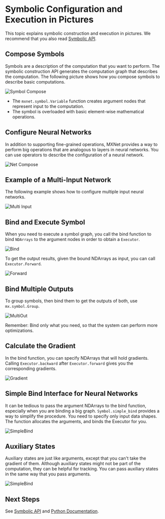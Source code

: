 # Symbolic Configuration and Execution in Pictures

This topic explains symbolic construction and execution in pictures.
We recommend that you also read [Symbolic API](symbol.md).

## Compose Symbols

Symbols are a description of the computation that you want to perform. The symbolic construction API generates the computation
graph that describes the computation. The following picture shows how you compose symbols to describe basic computations.

![Symbol Compose](https://raw.githubusercontent.com/dmlc/web-data/master/mxnet/symbol/compose_basic.png)

- The ```mxnet.symbol.Variable``` function creates argument nodes that represent input to the computation.
- The symbol is overloaded with basic element-wise mathematical operations.

## Configure Neural Networks

In addition to supporting fine-grained operations, MXNet provides a way to perform big operations that are analogous to layers in neural networks.
You can use operators to describe the configuration of a neural network.

![Net Compose](https://raw.githubusercontent.com/dmlc/web-data/master/mxnet/symbol/compose_net.png)


## Example of a Multi-Input Network

The following example shows how to configure multiple input neural networks.

![Multi Input](https://raw.githubusercontent.com/dmlc/web-data/master/mxnet/symbol/compose_multi_in.png)


## Bind and Execute Symbol

When you need to execute a symbol graph, you call the bind function to bind ```NDArrays``` to the argument nodes
in order to obtain a ```Executor```.

![Bind](https://raw.githubusercontent.com/dmlc/web-data/master/mxnet/symbol/bind_basic.png)

To get the output results, given the bound NDArrays as input, you can call ```Executor.Forward```.

![Forward](https://raw.githubusercontent.com/dmlc/web-data/master/mxnet/symbol/executor_forward.png)


## Bind Multiple Outputs

To group symbols, then bind them to
get the outputs of both, use ```mx.symbol.Group```.

![MultiOut](https://raw.githubusercontent.com/dmlc/web-data/master/mxnet/symbol/executor_multi_out.png)

Remember: Bind only what you need, so that the system can perform more optimizations.


## Calculate the Gradient

In the bind function, you can specify NDArrays that will hold gradients. Calling ```Executor.backward``` after ```Executor.forward``` gives you the corresponding gradients.

![Gradient](https://raw.githubusercontent.com/dmlc/web-data/master/mxnet/symbol/executor_backward.png)


## Simple Bind Interface for Neural Networks

It can be tedious to pass the argument NDArrays to the bind function, especially when you are binding a big
graph. ```Symbol.simple_bind``` provides a way to simplify
the procedure. You need to specify only input data shapes. The function allocates the arguments, and binds
the Executor for you.

![SimpleBind](https://raw.githubusercontent.com/dmlc/web-data/master/mxnet/symbol/executor_simple_bind.png)

## Auxiliary States

Auxiliary states are just like arguments, except that you can't take the gradient of them. Although auxiliary states might not be part of the computation, they can be helpful for tracking. You can pass auxiliary states in the same way that you pass arguments.

![SimpleBind](https://raw.githubusercontent.com/dmlc/web-data/master/mxnet/symbol/executor_aux_state.png)

## Next Steps

See [Symbolic API](symbol.md) and [Python Documentation](index.md).

